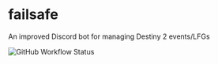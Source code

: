 # failsafe
An improved Discord bot for managing Destiny 2 events/LFGs

![GitHub Workflow Status](https://img.shields.io/github/workflow/status/sbrocket/failsafe/Rust)
